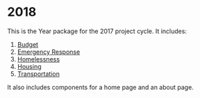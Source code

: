 # 2018

This is the Year package for the 2017 project cycle. It includes:

1. [Budget](../budget/README.md)
2. [Emergency Response](../emergency-response/README.md)
3. [Homelessness](../homelessness/README.md)
4. [Housing](../housing/README.md)
5. [Transportation](../transportation/README.md)

It also includes components for a home page and an about page.
